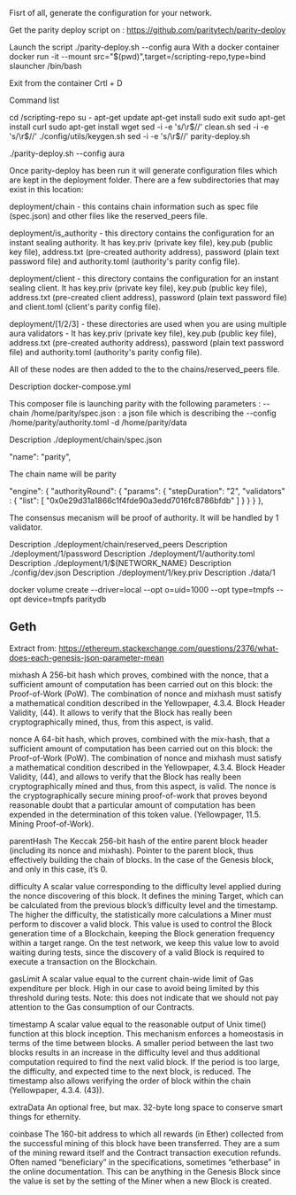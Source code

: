 






Fisrt of all, generate the configuration for your network.

Get the parity deploy script on : https://github.com/paritytech/parity-deploy

Launch the script ./parity-deploy.sh --config aura
With a docker container 
 docker run -it --mount src="$(pwd)",target=/scripting-repo,type=bind  slauncher /bin/bash

Exit from the container Crtl + D

Command list

cd /scripting-repo
su - 
apt-get update
apt-get install sudo
exit
sudo apt-get install curl
sudo apt-get install wget
sed -i -e 's/\r$//' clean.sh
sed -i -e 's/\r$//' ./config/utils/keygen.sh
sed -i -e 's/\r$//' parity-deploy.sh

./parity-deploy.sh --config aura

Once parity-deploy has been run it will generate configuration files which are kept in the deployment folder. There are a few subdirectories that may exist in this location:

deployment/chain - this contains chain information such as spec file (spec.json) and other files like the reserved_peers file.

deployment/is_authority - this directory contains the configuration for an instant sealing authority. It has key.priv (private key file), key.pub (public key file), address.txt (pre-created authority address), password (plain text password file) and authority.toml (authority's parity config file).

deployment/client - this directory contains the configuration for an instant sealing client. It has key.priv (private key file), key.pub (public key file), address.txt (pre-created client address), password (plain text password file) and client.toml (client's parity config file).

deployment/[1/2/3] - these directories are used when you are using multiple aura validators - It has key.priv (private key file), key.pub (public key file), address.txt (pre-created authority address), password (plain text password file) and authority.toml (authority's parity config file).

All of these nodes are then added to the to the chains/reserved_peers file.

Description docker-compose.yml

This composer file is launching parity with the following parameters :
--chain /home/parity/spec.json : a json file which is describing the --config /home/parity/authority.toml -d /home/parity/data 

Description ./deployment/chain/spec.json

"name": "parity",

The chain name will be parity


"engine": {
    "authorityRound": {
        "params": {
            "stepDuration": "2",
            "validators" : {
                "list": [ "0x0e29d31a1866c1f4fde90a3edd7016fc8786bfdb" ]
            }
        }
    }
},

The consensus mecanism will be proof of authority.
It will be handled by 1 validator.

Description  ./deployment/chain/reserved_peers
Description  ./deployment/1/password
Description  ./deployment/1/authority.toml
Description  ./deployment/1/${NETWORK_NAME}
Description  ./config/dev.json
Description  ./deployment/1/key.priv
Description  ./data/1

docker volume create --driver=local --opt o=uid=1000 --opt type=tmpfs --opt device=tmpfs paritydb




## Geth
Extract from: https://ethereum.stackexchange.com/questions/2376/what-does-each-genesis-json-parameter-mean

mixhash A 256-bit hash which proves, combined with the nonce, that a sufficient amount of computation has been carried out on this block: the Proof-of-Work (PoW). The combination of nonce and mixhash must satisfy a mathematical condition described in the Yellowpaper, 4.3.4. Block Header Validity, (44). It allows to verify that the Block has really been cryptographically mined, thus, from this aspect, is valid.

nonce A 64-bit hash, which proves, combined with the mix-hash, that a sufficient amount of computation has been carried out on this block: the Proof-of-Work (PoW). The combination of nonce and mixhash must satisfy a mathematical condition described in the Yellowpaper, 4.3.4. Block Header Validity, (44), and allows to verify that the Block has really been cryptographically mined and thus, from this aspect, is valid. The nonce is the cryptographically secure mining proof-of-work that proves beyond reasonable doubt that a particular amount of computation has been expended in the determination of this token value. (Yellowpager, 11.5. Mining Proof-of-Work).

parentHash The Keccak 256-bit hash of the entire parent block header (including its nonce and mixhash). Pointer to the parent block, thus effectively building the chain of blocks. In the case of the Genesis block, and only in this case, it’s 0.

difficulty A scalar value corresponding to the difficulty level applied during the nonce discovering of this block. It defines the mining Target, which can be calculated from the previous block’s difficulty level and the timestamp. The higher the difficulty, the statistically more calculations a Miner must perform to discover a valid block. This value is used to control the Block generation time of a Blockchain, keeping the Block generation frequency within a target range. On the test network, we keep this value low to avoid waiting during tests, since the discovery of a valid Block is required to execute a transaction on the Blockchain.

gasLimit A scalar value equal to the current chain-wide limit of Gas expenditure per block. High in our case to avoid being limited by this threshold during tests. Note: this does not indicate that we should not pay attention to the Gas consumption of our Contracts.

timestamp A scalar value equal to the reasonable output of Unix time() function at this block inception. This mechanism enforces a homeostasis in terms of the time between blocks. A smaller period between the last two blocks results in an increase in the difficulty level and thus additional computation required to find the next valid block. If the period is too large, the difficulty, and expected time to the next block, is reduced. The timestamp also allows verifying the order of block within the chain (Yellowpaper, 4.3.4. (43)).

extraData An optional free, but max. 32-byte long space to conserve smart things for ethernity.

coinbase The 160-bit address to which all rewards (in Ether) collected from the successful mining of this block have been transferred. They are a sum of the mining reward itself and the Contract transaction execution refunds. Often named “beneficiary” in the specifications, sometimes “etherbase” in the online documentation. This can be anything in the Genesis Block since the value is set by the setting of the Miner when a new Block is created.